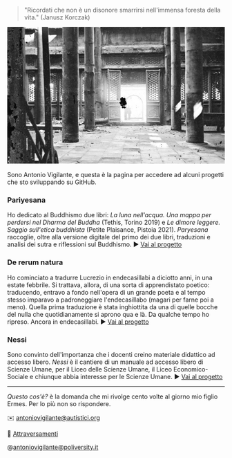 >"Ricordati che non è un disonore smarrirsi nell'immensa foresta della vita." (Janusz Korczak)

![](temple.JPG) 

Sono Antonio Vigilante, e questa è la pagina per accedere ad alcuni progetti che sto sviluppando su GitHub.

### Pariyesana

Ho dedicato al Buddhismo due libri: _La luna nell'acqua. Una mappa per perdersi nel Dharma del Buddha_ (Tethis, Torino 2019) e _Le dimore leggere. Saggio sull'etica buddhista_ (Petite Plaisance, Pistoia 2021).
_Paryesana_ raccoglie, oltre alla versione digitale del primo dei due libri, traduzioni e analisi dei sutra e riflessioni sul Buddhismo. ▶️ [Vai al progetto](https://antonio-vigilante.github.io/pariyesana/)

### De rerum natura

Ho cominciato a tradurre Lucrezio in endecasillabi a diciotto anni, in una estate febbrile. Si trattava, allora, di una sorta di apprendistato poetico: traducendo, entravo a fondo nell'opera di un grande poeta e al tempo stesso imparavo a padroneggiare l'endecasillabo (magari per farne poi a meno). Quella prima traduzione è stata inghiottita da una di quelle bocche del nulla che quotidianamente si aprono qua e là. Da qualche tempo ho ripreso. Ancora in endecasillabi. ▶️ [Vai al progetto](https://antonio-vigilante.github.io/lucrezio/)

### Nessi

Sono convinto dell'importanza che i docenti creino materiale didattico ad accesso libero. _Nessi_ è il cantiere di un manuale ad accesso libero di Scienze Umane, per il Liceo delle Scienze Umane, il Liceo Economico-Sociale e chiunque abbia interesse per le Scienze Umane. ▶️ [Vai al progetto](https://antonio-vigilante.github.io/nessi/)

---
 _Questo cos'è?_ è la domanda che mi rivolge cento volte al giorno mio figlio Ermes. Per lo più non so rispondere.
 
✉️ antoniovigilante@autistici.org

📄 [Attraversamenti](http://www.attraversamenti.info)

@antoniovigilante@poliversity.it


